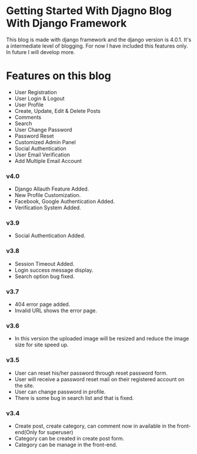 Getting Started With Djagno Blog With Django Framework
===================================

This blog is made with django framework and the django version is 4.0.1. It's a intermediate level of blogging. For now I have included this features only. In future I will develop more. 

# Features on this blog
* User Registration
* User Login & Logout
* User Profile
* Create, Update, Edit & Delete Posts
* Comments
* Search
* User Change Password
* Password Reset
* Customized Admin Panel
* Social Authentication
* User Email Verification
* Add Multiple Email Account

### v4.0
* Django Allauth Feature Added.
* New Profile Customization.
* Facebook, Google Authentication Added.
* Verification System Added.

### v3.9
* Social Authentication Added.

### v3.8
* Session Timeout Added.
* Login success message display.
* Search option bug fixed.

### v3.7
* 404 error page added.
* Invalid URL shows the error page.

### v3.6
* In this version the uploaded image will be resized and reduce the image size for site speed up.

### v3.5
* User can reset his/her password through reset password form.
* User will receive a password reset mail on their registered account on the site.
* User can change password in profile.
* There is some bug in search list and that is fixed.

### v3.4
* Create post, create category, can comment now in available in the front-end(Only for superuser)
* Category can be created in create post form.
* Category can be manage in the front-end.
